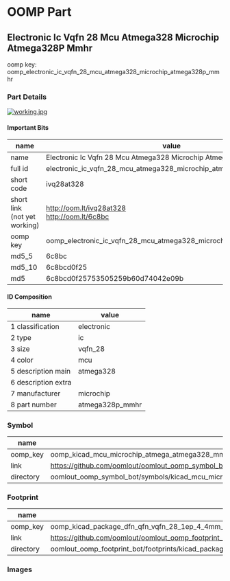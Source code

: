 # OOMP Part  
## Electronic Ic Vqfn 28 Mcu Atmega328 Microchip Atmega328P Mmhr  
  
oomp key: oomp_electronic_ic_vqfn_28_mcu_atmega328_microchip_atmega328p_mmhr  
  
### Part Details  
  
[![working.jpg](working_600.jpg)](working.jpg)  
  
#### Important Bits  
| name | value | 
| --- | --- | 
| name | Electronic Ic Vqfn 28 Mcu Atmega328 Microchip Atmega328P Mmhr | 
| full id | electronic_ic_vqfn_28_mcu_atmega328_microchip_atmega328p_mmhr | 
| short code | ivq28at328 | 
| short link<br>(not yet working) | http://oom.lt/ivq28at328<br>http://oom.lt/6c8bc | 
| oomp key | oomp_electronic_ic_vqfn_28_mcu_atmega328_microchip_atmega328p_mmhr | 
| md5_5 | 6c8bc | 
| md5_10 | 6c8bcd0f25 | 
| md5 | 6c8bcd0f25753505259b60d74042e09b | 
#### ID Composition  
| name | value | 
| --- | --- | 
| 1 classification | electronic | 
| 2 type | ic | 
| 3 size | vqfn_28 | 
| 4 color | mcu | 
| 5 description main | atmega328 | 
| 6 description extra |  | 
| 7 manufacturer | microchip | 
| 8 part number | atmega328p_mmhr | 
### Symbol  
| name | value | 
| --- | --- | 
| oomp_key | oomp_kicad_mcu_microchip_atmega_atmega328_mm | 
| link | https://github.com/oomlout/oomlout_oomp_symbol_bot/tree/main/symbols/kicad_mcu_microchip_atmega_atmega328_mm | 
| directory | oomlout_oomp_symbol_bot/symbols/kicad_mcu_microchip_atmega_atmega328_mm//working/working.kicad_sym | 
### Footprint  
| name | value | 
| --- | --- | 
| oomp_key | oomp_kicad_package_dfn_qfn_vqfn_28_1ep_4_4mm_p0_45mm_ep2_4x2_4mm | 
| link | https://github.com/oomlout/oomlout_oomp_footprint_bot/tree/main/foootprntss/kicad_package_dfn_qfn_vqfn_28_1ep_4_4mm_p0_45mm_ep2_4x2_4mm | 
| directory | oomlout_oomp_footprint_bot/footprints/kicad_package_dfn_qfn_vqfn_28_1ep_4_4mm_p0_45mm_ep2_4x2_4mm//working/working.kicad_mod | 
### Images  
